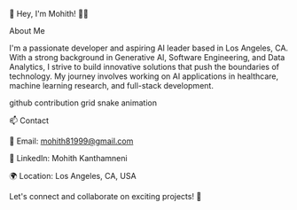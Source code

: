 👋 Hey, I'm Mohith! 👨‍💻

About Me

I'm a passionate developer and aspiring AI leader based in Los Angeles, CA. With a strong background in Generative AI, Software Engineering, and Data Analytics, I strive to build innovative solutions that push the boundaries of technology. My journey involves working on AI applications in healthcare, machine learning research, and full-stack development.

github contribution grid snake animation

📫 Contact

📧 Email: mohith81999@gmail.com

🔗 LinkedIn: Mohith Kanthamneni

🌍 Location: Los Angeles, CA, USA

Let's connect and collaborate on exciting projects! 🚀
